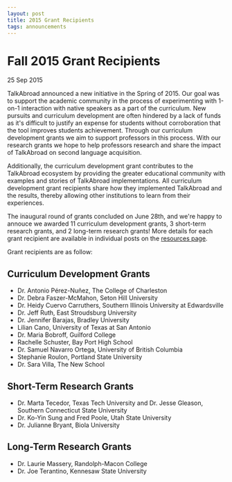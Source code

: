 ```yaml
---
layout: post
title: 2015 Grant Recipients
tags: announcements
---
```


# Fall 2015 Grant Recipients

 25 Sep 2015

TalkAbroad announced a new initiative in the Spring of 2015. Our goal was to support the academic community in the process of experimenting with 1-on-1 interaction with native speakers as a part of the curriculum. New pursuits and curriculum development are often hindered by a lack of funds as it's difficult to justify an expense for students without corroboration that the tool improves students achievement. Through our curriculum development grants we aim to support professors in this process. With our research grants we hope to help professors research and share the impact of TalkAbroad on second language acquisition.

Additionally, the curriculum development grant contributes to the TalkAbroad ecosystem by providing the greater educational community with examples and stories of TalkAbroad implementations. All curriculum development grant recipients share how they implemented TalkAbroad and the results, thereby allowing other institutions to learn from their experiences.

The inaugural round of grants concluded on June 28th, and we're happy to annouce we awarded 11 curriculum development grants, 3 short-term research grants, and 2 long-term research grants! More details for each grant recipient are available in individual posts on the <a href="/">resources page</a>.

Grant recipients are as follow:

## Curriculum Development Grants

* Dr. Antonio Pérez-Nuñez, The College of Charleston
* Dr. Debra Faszer-McMahon, Seton Hill University
* Dr. Heidy Cuervo Carruthers, Southern Illinois University at Edwardsville
* Dr. Jeff Ruth, East Stroudsburg University
* Dr. Jennifer Barajas, Bradley University
* Lilian Cano, University of Texas at San Antonio
* Dr. Maria Bobroff, Guilford College
* Rachelle Schuster, Bay Port High School
* Dr. Samuel Navarro Ortega, University of British Columbia
* Stephanie Roulon, Portland State University
* Dr. Sara Villa, The New School

## Short-Term Research Grants

* Dr. Marta Tecedor, Texas Tech University and Dr. Jesse Gleason, Southern Connecticut State University
* Dr. Ko-Yin Sung and Fred Poole, Utah State University
* Dr. Julianne Bryant, Biola University

## Long-Term Research Grants

* Dr. Laurie Massery, Randolph-Macon College
* Dr. Joe Terantino, Kennesaw State University